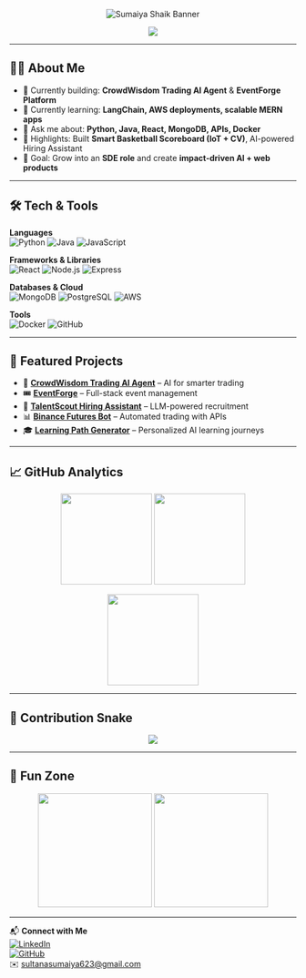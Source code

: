 <!-- Banner -->
<p align="center">
  <img src="https://github.com/sumaiya226/sumaiya226/blob/main/assets/banner.png" alt="Sumaiya Shaik Banner" />
</p>

<!-- Typing SVG -->
<p align="center">
  <a href="https://github.com/sumaiya226">
    <img src="https://readme-typing-svg.herokuapp.com?size=24&duration=4000&color=00C3FF&center=true&vCenter=true&width=600&lines=Hi+I'm+Sumaiya+👩‍💻;Aspiring+SDE+💻;AI+%26+Full-Stack+Developer+🚀;Turning+Ideas+into+Code+✨;Always+Learning+📚">
  </a>
</p>

---

## 👩‍💻 About Me
- 🔭 Currently building: **CrowdWisdom Trading AI Agent** & **EventForge Platform**  
- 🌱 Currently learning: **LangChain, AWS deployments, scalable MERN apps**  
- 💬 Ask me about: **Python, Java, React, MongoDB, APIs, Docker**  
- 🏅 Highlights: Built **Smart Basketball Scoreboard (IoT + CV)**, AI-powered Hiring Assistant  
- 🎯 Goal: Grow into an **SDE role** and create **impact-driven AI + web products**  

---

## 🛠️ Tech & Tools

**Languages**  
![Python](https://img.shields.io/badge/Python-3776AB?style=flat&logo=python&logoColor=white)
![Java](https://img.shields.io/badge/Java-007396?style=flat&logo=java&logoColor=white)
![JavaScript](https://img.shields.io/badge/JavaScript-F7E017?style=flat&logo=javascript&logoColor=black)

**Frameworks & Libraries**  
![React](https://img.shields.io/badge/React-20232a?style=flat&logo=react&logoColor=61dafb)
![Node.js](https://img.shields.io/badge/Node.js-43853D?style=flat&logo=node.js&logoColor=white)
![Express](https://img.shields.io/badge/Express-000000?style=flat&logo=express&logoColor=white)

**Databases & Cloud**  
![MongoDB](https://img.shields.io/badge/MongoDB-4EA94B?style=flat&logo=mongodb&logoColor=white)
![PostgreSQL](https://img.shields.io/badge/PostgreSQL-336791?style=flat&logo=postgresql&logoColor=white)
![AWS](https://img.shields.io/badge/AWS-FF9900?style=flat&logo=amazonaws&logoColor=white)

**Tools**  
![Docker](https://img.shields.io/badge/Docker-0db7ed?style=flat&logo=docker&logoColor=white)
![GitHub](https://img.shields.io/badge/GitHub-000000?style=flat&logo=github&logoColor=white)

---

## 📌 Featured Projects

- 🧠 [**CrowdWisdom Trading AI Agent**](https://github.com/sumaiya226/crowdwisdomtrading_ai_agent) – AI for smarter trading  
- 🎟️ [**EventForge**](https://github.com/sumaiya226/eventforge) – Full-stack event management  
- 🤖 [**TalentScout Hiring Assistant**](https://github.com/sumaiya226/talentscout-hiring-assistant) – LLM-powered recruitment  
- 📊 [**Binance Futures Bot**](https://github.com/sumaiya226/binance-futures-bot) – Automated trading with APIs  
- 🎓 [**Learning Path Generator**](https://github.com/sumaiya226/learning-platform) – Personalized AI learning journeys  

---

## 📈 GitHub Analytics  

<p align="center">
  <img src="https://github-readme-stats.vercel.app/api?username=sumaiya226&show_icons=true&theme=tokyonight" height="160"/>
  <img src="https://github-readme-stats.vercel.app/api/top-langs/?username=sumaiya226&layout=compact&theme=tokyonight" height="160"/>
</p>

<p align="center">
  <img src="https://github-readme-streak-stats.herokuapp.com?user=sumaiya226&theme=tokyonight" height="160"/>
</p>

---

## 🐍 Contribution Snake  
<p align="center">
  <img src="https://raw.githubusercontent.com/sumaiya226/sumaiya226/output/github-contribution-grid-snake.svg" />
</p>

---

## 🎉 Fun Zone  
<p align="center">
  <img src="https://media.giphy.com/media/qgQUggAC3Pfv687qPC/giphy.gif" width="200"/>
  <img src="https://media.giphy.com/media/coxQHKASG60HrHtvkt/giphy.gif" width="200"/>
</p>

---

📬 **Connect with Me**  
[![LinkedIn](https://img.shields.io/badge/LinkedIn-blue?style=flat&logo=linkedin)](https://www.linkedin.com/in/sumaiyashaik26)  
[![GitHub](https://img.shields.io/badge/GitHub-black?style=flat&logo=github)](https://github.com/sumaiya226)  
✉️ sultanasumaiya623@gmail.com  
